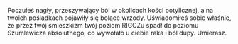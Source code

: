 Poczułeś nagły, przeszywający ból w okolicach kości potylicznej, 
a na twoich pośladkach pojawiły się bolące wrzody.
Uświadomiłeś sobie właśnie, że przez twój śmieszkizm twój poziom RIGCZu spadł do poziomu 
Szumlewicza absolutnego, co wywołało u ciebie raka i ból dupy. 
Umierasz. 
